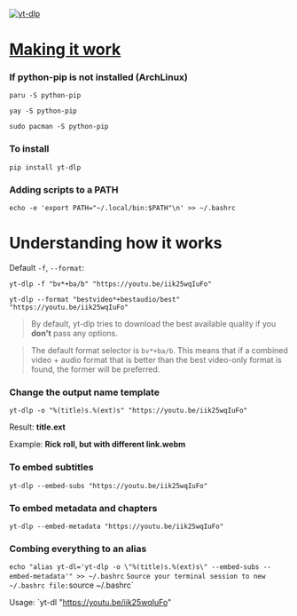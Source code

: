 [![yt-dlp](https://raw.githubusercontent.com/yt-dlp/yt-dlp/master/.github/banner.svg)](https://github.com/yt-dlp/yt-dlp)

# [Making it work](https://pypi.org/project/yt-dlp/)

### If python-pip is not installed (ArchLinux)

`paru -S python-pip`

`yay -S python-pip`

`sudo pacman -S python-pip`

### To install

`pip install yt-dlp`

### Adding scripts to a PATH

`echo -e 'export PATH="~/.local/bin:$PATH"\n' >> ~/.bashrc`

# Understanding how it works

Default `-f`, `--format`:

`yt-dlp -f "bv*+ba/b" "https://youtu.be/iik25wqIuFo"`

`yt-dlp --format "bestvideo*+bestaudio/best" "https://youtu.be/iik25wqIuFo"`

> By default, yt-dlp tries to download the best available quality if you __don't__ pass any options.

> The default format selector is `bv*+ba/b`. This means that if a combined video + audio format that is better than the best video-only format is found, the former will be preferred.

### Change the output name template

`yt-dlp -o "%(title)s.%(ext)s" "https://youtu.be/iik25wqIuFo"`

Result: __title.ext__

Example: __Rick roll, but with different link.webm__

### To embed subtitles

`yt-dlp --embed-subs "https://youtu.be/iik25wqIuFo"`

### To embed metadata and chapters

`yt-dlp --embed-metadata "https://youtu.be/iik25wqIuFo"`

### Combing everything to an alias

`echo "alias yt-dl='yt-dlp -o \"%(title)s.%(ext)s\" --embed-subs --embed-metadata'" >> ~/.bashrc`
`
Source your terminal session to new ~/.bashrc file:
`source ~/.bashrc`

Usage:
`yt-dl "<https://youtu.be/iik25wqIuFo>"
